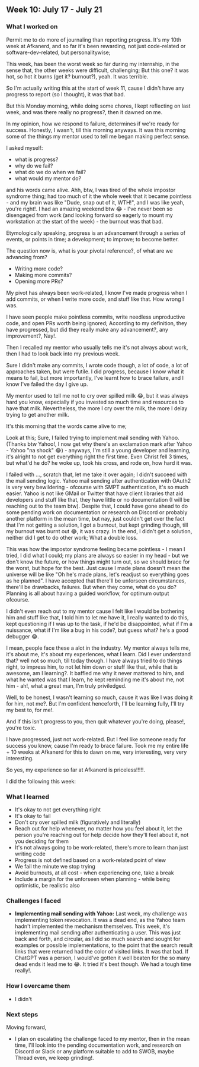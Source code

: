 ## Week 10: July 17 - July 21

### What I worked on

Permit me to do more of journaling than reporting progress.
It's my 10th week at Afkanerd, and so far it's been rewarding, not just code-related or software-dev-related, but personalitywise;

This week, has been the worst week so far during my internship, in the sense that, the other weeks were difficult, challenging; But this one? it was hot, so hot it burns (get it? burnout?), yeah. It was terrible.

So I'm actually writing this at the start of week 11, cause I didn't have any progress to report (so I thought), it was that bad.

But this Monday morning, while doing some chores, I kept reflecting on last week, and was there really no progress?, then it dawned on me.

In my opinion, how we respond to failure, determines if we're ready for success. Honestly, I wasn't, till this morning anyways. It was this morning some of the things my mentor used to tell me began making perfect sense.

I asked myself:

- what is progress?
- why do we fail?
- what do we do when we fail?
- what would my mentor do?

and his words came alive. Ahh, btw, I was tired of the whole impostor syndrome thing; had too much of it the whole week that it became pointless - and my brain was like "Dude, snap out of it, WTH!", and I was like yeah, you're right!. I had an amazing weekend btw 😂 - I've never been so disengaged from work (and looking forward so eagerly to mount my workstation at the start of the week) - the burnout was that bad.

Etymologically speaking, progress is an advancement through a series of events, or points in time; a development; to improve; to become better.

The question now is, what is your pivotal reference?, of what are we advancing from?

- Writing more code?
- Making more commits?
- Opening more PRs?

My pivot has always been work-related, I know I've made progress when I add commits, or when I write more code, and stuff like that. How wrong I was.

I have seen people make pointless commits, write needless unproductive code, and open PRs worth being ignored; According to my definition, they have progressed, but did they really make any advancement?, any improvement?, Nay!.

Then I recalled my mentor who usually tells me it's not always about work, then I had to look back into my previous week.

Sure I didn't make any commits, I wrote code though, a lot of code, a lot of approaches taken, but were futile. I did progress, because I know what it means to fail, but more importantly, I've learnt how to brace failure, and I know I've failed the day I give up.

My mentor used to tell me not to cry over spilled milk 😂, but it was always hard you know, especially if you invested so much time and resources to have that milk. Nevertheless, the more I cry over the milk, the more I delay trying to get another milk.

It's this morning that the words came alive to me;

Look at this; Sure, I failed trying to implement mail sending with Yahoo. (Thanks btw Yahoo!, I now get why there's an exclamation mark after Yahoo - Yahoo "na shock" 😂) - anyways, I'm still a young developer and learning, it's alright to not get everything right the first time. Even Christ fell 3 times, but what'd he do? he woke up, took his cross, and rode on, how hard it was.

I failed with ..., scratch that, let me take it over again; I didn't succeed with the mail sending logic. Yahoo mail sending after authentication with OAuth2 is very very bewildering - ofcourse with SMPT authentication, it's so much easier. Yahoo is not like GMail or Twitter that have client libraries that aid developers and stuff like that, they have little or no documentation (I will be reaching out to the team btw). Despite that, I could have gone ahead to do some pending work on documentation or research on Discord or probably another platform in the mean time, but nay, just couldn't get over the fact that I'm not getting a solution, I got a burnout, but kept grinding though, till my burnout was burnt out 😂, it was crazy. In the end, I didn't get a solution, neither did I get to do other work; What a double loss.

This was how the impostor syndrome feeling became pointless - I mean I tried, I did what I could; my plans are always so easier in my head - but we don't know the future, or how things might turn out, so we should brace for the worst, but hope for the best. Just cause I made plans doesn't mean the universe will be like "Oh he's made plans, let's readjust so everything goes as he planned". I have accepted that there'll be unforseen circumstances, there'll be drawbacks, failures. But when they come, what do you do?
Planning is all about having a guided workflow, for optimum output ofcourse.

I didn't even reach out to my mentor cause I felt like I would be bothering him and stuff like that, I told him to let me have it, I really wanted to do this, kept questioning if I was up to the task, if he'd be disappointed, what if I'm a nuissance, what if I'm like a bug in his code?, but guess what? he's a good debugger 😂.

I mean, people face these a alot in the industry. My mentor always tells me, it's about me, it's about my experiences, what I learn. Did I ever understand that? well not so much, till today though.
I have always tried to do things right, to impress him, to not let him down or stuff like that, while that is awesome, am I learning?. It baffled me why it never mattered to him, and what he wanted was that I learn, he kept reminding me it's about me, not him - ah!, what a great man, I'm truly priviledged.

Well, to be honest, I wasn't learning so much, cause it was like I was doing it for him, not me?. But I'm confident henceforth, I'll be learning fully, I'll try my best to, for me!.

And if this isn't progress to you, then quit whatever you're doing, please!, you're toxic.

I have progressed, just not work-related.
But I feel like someone ready for success you know, cause I'm ready to brace failure. Took me my entire life + 10 weeks at Afkanerd for this to dawn on me, very interesting, very very interesting.

So yes, my experience so far at Afkanerd is priceless!!!!!.

I did the following this week:

### What I learned

- It's okay to not get everything right
- It's okay to fail
- Don't cry over spilled milk (figuratively and literally)
- Reach out for help whenever, no matter how you feel about it, let the person you're reaching out for help decide how they'll feel about it, not you deciding for them
- It's not always going to be work-related, there's more to learn than just writing code
- Progress is not defined based on a work-related point of view
- We fail the minute we stop trying
- Avoid burnouts, at all cost - when experiencing one, take a break
- Include a margin for the unforseen when planning - while being optimistic, be realistic also

### Challenges I faced

- **Implementing mail sending with Yahoo:** Last week, my challenge was implementing token revocation. It was a dead end, as the Yahoo team hadn't implemented the mechanism themselves.
  This week, it's implementing mail sending after authenticating a user. This was just back and forth, and circular, as I did so much search and sought for examples or possible implementations, to the point that the search result links that were returned had the color of visited links. It was that bad. If ChatGPT was a person, I would've gotten it well beaten for the so many dead ends it lead me to 😂. It tried it's best though. We had a tough time really!.

### How I overcame them

- I didn't

### Next steps

Moving forward,

- I plan on escalating the challenge faced to my mentor, then in the mean time, I'll look into the pending documentation work, and research on Discord or Slack or any platform suitable to add to SWOB, maybe Thread even, we keep grinding!.
